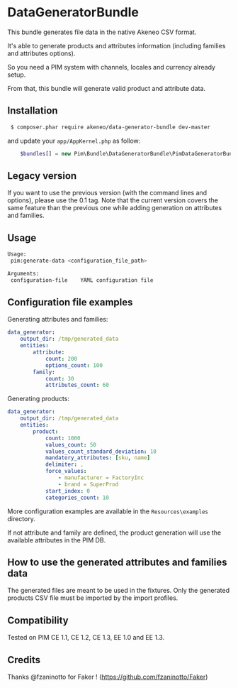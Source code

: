 DataGeneratorBundle
===================

This bundle generates file data in the native Akeneo CSV format.

It's able to generate products and attributes information (including families and attributes options).

So you need a PIM system with channels, locales and currency already setup.

From that, this bundle will generate valid product and attribute data.

Installation
------------
```bash
 $ composer.phar require akeneo/data-generator-bundle dev-master
```
and update your ``app/AppKernel.php`` as follow:

```php
    $bundles[] = new Pim\Bundle\DataGeneratorBundle\PimDataGeneratorBundle();
```

Legacy version
--------------
If you want to use the previous version (with the command lines and options), please use the 0.1 tag.
Note that the current version covers the same feature than the previous one while adding generation
on attributes and families.

Usage
-----
```bash
Usage:
 pim:generate-data <configuration_file_path>

Arguments:
 configuration-file    YAML configuration file
```

Configuration file examples
---------------------------
Generating attributes and families:

```yaml
data_generator:
    output_dir: /tmp/generated_data
    entities:
        attribute:
            count: 200
            options_count: 100
        family:
            count: 30
            attributes_count: 60
```

Generating products:
```yaml
data_generator:
    output_dir: /tmp/generated_data
    entities:
        product:
            count: 1000
            values_count: 50
            values_count_standard_deviation: 10
            mandatory_attributes: [sku, name]
            delimiter: ,
            force_values:
                - manufacturer = FactoryInc
                - brand = SuperProd
            start_index: 0
            categories_count: 10
```

More configuration examples are available in the ``Resources\examples`` directory.

If not attribute and family are defined, the product generation will use the available attributes in the PIM DB.

How to use the generated attributes and families data
-----------------------------------------------------
The generated files are meant to be used in the fixtures. Only the generated products CSV file
must be imported by the import profiles.

Compatibility
-------------
Tested on PIM CE 1.1, CE 1.2, CE 1.3, EE 1.0 and EE 1.3.

Credits
-------
Thanks @fzaninotto for Faker ! (https://github.com/fzaninotto/Faker)
